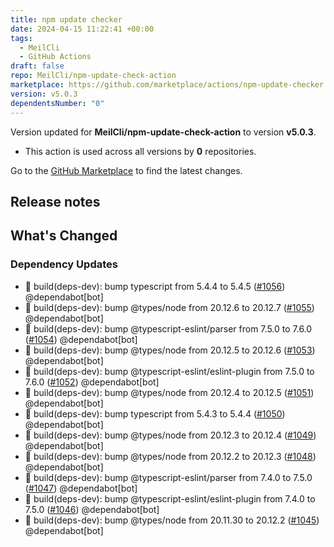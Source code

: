 ```yaml
---
title: npm update checker
date: 2024-04-15 11:22:41 +00:00
tags:
  - MeilCli
  - GitHub Actions
draft: false
repo: MeilCli/npm-update-check-action
marketplace: https://github.com/marketplace/actions/npm-update-checker
version: v5.0.3
dependentsNumber: "0"
---
```



Version updated for **MeilCli/npm-update-check-action** to version **v5.0.3**.
- This action is used across all versions by **0** repositories.

Go to the [GitHub Marketplace](https://github.com/marketplace/actions/npm-update-checker) to find the latest changes.

## Release notes

## What's Changed
### Dependency Updates
- :green_book: build(deps-dev): bump typescript from 5.4.4 to 5.4.5 ([#1056](https://github.com/MeilCli/npm-update-check-action/pull/1056)) @dependabot[bot]
- :green_book: build(deps-dev): bump @types/node from 20.12.6 to 20.12.7 ([#1055](https://github.com/MeilCli/npm-update-check-action/pull/1055)) @dependabot[bot]
- :green_book: build(deps-dev): bump @typescript-eslint/parser from 7.5.0 to 7.6.0 ([#1054](https://github.com/MeilCli/npm-update-check-action/pull/1054)) @dependabot[bot]
- :green_book: build(deps-dev): bump @types/node from 20.12.5 to 20.12.6 ([#1053](https://github.com/MeilCli/npm-update-check-action/pull/1053)) @dependabot[bot]
- :green_book: build(deps-dev): bump @typescript-eslint/eslint-plugin from 7.5.0 to 7.6.0 ([#1052](https://github.com/MeilCli/npm-update-check-action/pull/1052)) @dependabot[bot]
- :green_book: build(deps-dev): bump @types/node from 20.12.4 to 20.12.5 ([#1051](https://github.com/MeilCli/npm-update-check-action/pull/1051)) @dependabot[bot]
- :green_book: build(deps-dev): bump typescript from 5.4.3 to 5.4.4 ([#1050](https://github.com/MeilCli/npm-update-check-action/pull/1050)) @dependabot[bot]
- :green_book: build(deps-dev): bump @types/node from 20.12.3 to 20.12.4 ([#1049](https://github.com/MeilCli/npm-update-check-action/pull/1049)) @dependabot[bot]
- :green_book: build(deps-dev): bump @types/node from 20.12.2 to 20.12.3 ([#1048](https://github.com/MeilCli/npm-update-check-action/pull/1048)) @dependabot[bot]
- :green_book: build(deps-dev): bump @typescript-eslint/parser from 7.4.0 to 7.5.0 ([#1047](https://github.com/MeilCli/npm-update-check-action/pull/1047)) @dependabot[bot]
- :green_book: build(deps-dev): bump @typescript-eslint/eslint-plugin from 7.4.0 to 7.5.0 ([#1046](https://github.com/MeilCli/npm-update-check-action/pull/1046)) @dependabot[bot]
- :green_book: build(deps-dev): bump @types/node from 20.11.30 to 20.12.2 ([#1045](https://github.com/MeilCli/npm-update-check-action/pull/1045)) @dependabot[bot]
